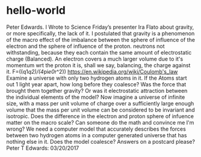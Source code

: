 # hello-world

Peter Edwards.
I Wrote to Science Friday’s presenter Ira Flato about gravity, or more specifically, the lack of it. I postulated that gravity is a phenomenon of the macro effect of the imbalance between the sphere of influence of the electron and the sphere of influence of the proton. neutrons not withstanding, because they each contain the same amount of electrostatic charge (Balanced). An electron covers a much larger volume due to it's momentum wrt the proton it is, shall we say, balancing, the charge against it. F=((q1*q2)/(4*pi*e0*r^2))  https://en.wikipedia.org/wiki/Coulomb's_law
Examine a universe with only two hydrogen atoms in it. If the Atoms start out 1 light year apart, how long before they coalesce?
Was the force that brought them together gravity? Or was it electrostatic attraction between the individual elements of the model?
Now imagine a universe of infinite size, with a mass per unit volume of charge over a sufficiently large enough volume that the mass per unit volume can be considered to be invariant and isotropic. Does the difference in the electron and proton sphere of infuence matter on the macro scale?
Can someone do the math and convince me I'm wrong? 
We need a computer model that accurately describes the forces between two hydrogen atoms in a computer generated universe that has nothing else in it. Does the model coalesce? 
Answers on a postcard please? 
Peter T Edwards: 03/20/2017 
